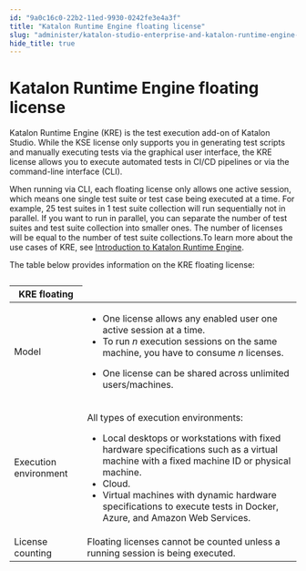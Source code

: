 ```yaml
---
id: "9a0c16c0-22b2-11ed-9930-0242fe3e4a3f"
title: "Katalon Runtime Engine floating license"
slug: "administer/katalon-studio-enterprise-and-katalon-runtime-engine-license/katalon-runtime-engine-floating-license"
hide_title: true
---
```


# <a id="id" class="anchor_top_offset"/><a id="ariaid-title1" class="anchor_top_offset"/>Katalon Runtime Engine floating license

<p xmlns="http://www.w3.org/1999/xhtml" className="p">Katalon Runtime Engine (KRE) is the test execution add-on of Katalon Studio. While the KSE license only supports you in generating test scripts and manually executing tests via the graphical user interface, the KRE license allows you to execute automated tests in CI/CD pipelines or via the command-line interface (CLI).</p> 
<p xmlns="http://www.w3.org/1999/xhtml" className="p">When running via CLI, each floating license only allows one active session, which means one single test suite or test case being executed at a time. For example, 25 test suites in 1 test suite collection will run sequentially not in parallel. If you want to run in parallel, you can separate the number of test suites and test suite collection into smaller ones. The number of licenses will be equal to the number of test suite collections.To learn more about the use cases of KRE, see <a className="xref" href="/docs/execute/katalon-runtime-engine/katalon-runtime-engine-overview">Introduction to Katalon Runtime Engine</a>.</p> 
<p xmlns="http://www.w3.org/1999/xhtml" className="p">The table below provides information on the KRE floating license:</p> 
<table xmlns="http://www.w3.org/1999/xhtml" className="table anchor_top_offset" id="id__d9b2edac-daaa-4301-b0d3-bc96b7c1c684"><caption /><colgroup><col /><col /></colgroup><thead className="thead"><tr className><th className="entry anchor_top_offset" id="id__d9b2edac-daaa-4301-b0d3-bc96b7c1c684__entry__1" colSpan={2}>KRE floating</th></tr></thead><tbody className="tbody"><tr className><td className="entry" headers="id__d9b2edac-daaa-4301-b0d3-bc96b7c1c684__entry__1 ">Model</td><td className="entry" headers="id__d9b2edac-daaa-4301-b0d3-bc96b7c1c684__entry__1 "><ul className="ul"><li className="li">One license allows any enabled user one active session at a time.</li><li className="li">To run <em className="ph i">n</em> execution sessions on the same machine, you have to consume <em className="ph i">n</em> licenses.</li><li className="li"><p className="p"> One license can be shared across unlimited users/machines.</p></li></ul></td></tr><tr className><td className="entry" headers="id__d9b2edac-daaa-4301-b0d3-bc96b7c1c684__entry__1 ">Execution environment</td><td className="entry" headers="id__d9b2edac-daaa-4301-b0d3-bc96b7c1c684__entry__1 "><p className="p">All types of execution environments:</p><ul className="ul"><li className="li">Local desktops or workstations with fixed hardware specifications such as a virtual machine with a fixed machine ID or physical machine.</li><li className="li">Cloud.</li><li className="li">Virtual machines with dynamic hardware specifications to execute tests in Docker, Azure, and Amazon Web Services.</li></ul></td></tr><tr className><td className="entry" headers="id__d9b2edac-daaa-4301-b0d3-bc96b7c1c684__entry__1 ">License counting</td><td className="entry" headers="id__d9b2edac-daaa-4301-b0d3-bc96b7c1c684__entry__1 ">Floating licenses cannot be counted unless a running session is being executed.</td></tr></tbody></table> 
<p xmlns="http://www.w3.org/1999/xhtml" className="p"> </p> 
